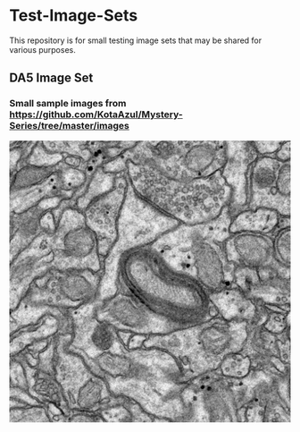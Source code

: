 # Test-Image-Sets

This repository is for small testing image sets that may be shared for various purposes.

## DA5 Image Set
### Small sample images from https://github.com/KotaAzul/Mystery-Series/tree/master/images

![DA5](DA5/DA5_1200a.jpg?raw=true "DA5 Image")

